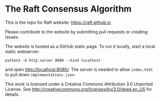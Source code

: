 The Raft Consensus Algorithm
============================

This is the repo for Raft website: https://raft.github.io

Please contribute to the website by submitting pull requests or creating
issues.

The website is hosted as a GitHub static page. To run it locally, start a local
static webserver:
```
python3 -m http.server 8000 --bind localhost
```
and open <http://localhost:8080/>. The server is needed to allow `index.html` to
pull down `implementations.json`.


This work is licensed under a Creative Commons Attribution 3.0 Unported License.
See http://creativecommons.org/licenses/by/3.0/deed.en_US for details.
